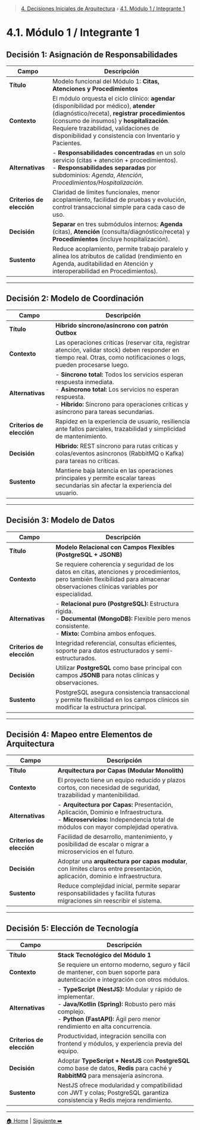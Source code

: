 > [4. Decisiones Iniciales de Arquitectura](../4.md) › [4.1. Módulo 1 / Integrante 1](4.1.md)

# 4.1. Módulo 1 / Integrante 1

## **Decisión 1:** Asignación de Responsabilidades

| Campo | Descripción |
|---|---|
| **Título** | Modelo funcional del Módulo 1: **Citas, Atenciones y Procedimientos** |
| **Contexto** | El módulo orquesta el ciclo clínico: **agendar** (disponibilidad por médico), **atender** (diagnóstico/receta), **registrar procedimientos** (consumo de insumos) y **hospitalización**. Requiere trazabilidad, validaciones de disponibilidad y consistencia con Inventario y Pacientes. |
| **Alternativas** | - **Responsabilidades concentradas** en un solo servicio (citas + atención + procedimientos).<br>- **Responsabilidades separadas** por subdominios: *Agenda*, *Atención*, *Procedimientos/Hospitalización*. |
| **Criterios de elección** | Claridad de límites funcionales, menor acoplamiento, facilidad de pruebas y evolución, control transaccional simple para cada caso de uso. |
| **Decisión** | **Separar** en tres submódulos internos: **Agenda** (citas), **Atención** (consulta/diagnóstico/receta) y **Procedimientos** (incluye hospitalización). |
| **Sustento** | Reduce acoplamiento, permite trabajo paralelo y alinea los atributos de calidad (rendimiento en Agenda, auditabilidad en Atención y interoperabilidad en Procedimientos). |

---

## **Decisión 2:** Modelo de Coordinación

| Campo | Descripción |
|---|---|
| **Título** | **Híbrido síncrono/asíncrono con patrón Outbox** |
| **Contexto** | Las operaciones críticas (reservar cita, registrar atención, validar stock) deben responder en tiempo real. Otras, como notificaciones o logs, pueden procesarse luego. |
| **Alternativas** | - **Síncrono total:** Todos los servicios esperan respuesta inmediata.<br>- **Asíncrono total:** Los servicios no esperan respuesta.<br>- **Híbrido:** Síncrono para operaciones críticas y asíncrono para tareas secundarias. |
| **Criterios de elección** | Rapidez en la experiencia de usuario, resiliencia ante fallos parciales, trazabilidad y simplicidad de mantenimiento. |
| **Decisión** | **Híbrido:** REST síncrono para rutas críticas y colas/eventos asíncronos (RabbitMQ o Kafka) para tareas no críticas. |
| **Sustento** | Mantiene baja latencia en las operaciones principales y permite escalar tareas secundarias sin afectar la experiencia del usuario. |

---

## **Decisión 3:** Modelo de Datos

| Campo | Descripción |
|---|---|
| **Título** | **Modelo Relacional con Campos Flexibles (PostgreSQL + JSONB)** |
| **Contexto** | Se requiere coherencia y seguridad de los datos en citas, atenciones y procedimientos, pero también flexibilidad para almacenar observaciones clínicas variables por especialidad. |
| **Alternativas** | - **Relacional puro (PostgreSQL):** Estructura rígida.<br>- **Documental (MongoDB):** Flexible pero menos consistente.<br>- **Mixto:** Combina ambos enfoques. |
| **Criterios de elección** | Integridad referencial, consultas eficientes, soporte para datos estructurados y semi-estructurados. |
| **Decisión** | Utilizar **PostgreSQL** como base principal con campos **JSONB** para notas clínicas y observaciones. |
| **Sustento** | PostgreSQL asegura consistencia transaccional y permite flexibilidad en los campos clínicos sin modificar la estructura principal. |

---

## **Decisión 4:** Mapeo entre Elementos de Arquitectura

| Campo | Descripción |
|---|---|
| **Título** | **Arquitectura por Capas (Modular Monolith)** |
| **Contexto** | El proyecto tiene un equipo reducido y plazos cortos, con necesidad de seguridad, trazabilidad y mantenibilidad. |
| **Alternativas** | - **Arquitectura por Capas:** Presentación, Aplicación, Dominio e Infraestructura.<br>- **Microservicios:** Independencia total de módulos con mayor complejidad operativa. |
| **Criterios de elección** | Facilidad de desarrollo, mantenimiento, y posibilidad de escalar o migrar a microservicios en el futuro. |
| **Decisión** | Adoptar una **arquitectura por capas modular**, con límites claros entre presentación, aplicación, dominio e infraestructura. |
| **Sustento** | Reduce complejidad inicial, permite separar responsabilidades y facilita futuras migraciones sin reescribir el sistema. |

---

## **Decisión 5:** Elección de Tecnología

| Campo | Descripción |
|---|---|
| **Título** | **Stack Tecnológico del Módulo 1** |
| **Contexto** | Se requiere un entorno moderno, seguro y fácil de mantener, con buen soporte para autenticación e integración con otros módulos. |
| **Alternativas** | - **TypeScript (NestJS):** Modular y rápido de implementar.<br>- **Java/Kotlin (Spring):** Robusto pero más complejo.<br>- **Python (FastAPI):** Ágil pero menor rendimiento en alta concurrencia. |
| **Criterios de elección** | Productividad, integración sencilla con frontend y módulos, y experiencia previa del equipo. |
| **Decisión** | Adoptar **TypeScript + NestJS** con **PostgreSQL** como base de datos, **Redis** para caché y **RabbitMQ** para mensajería asíncrona. |
| **Sustento** | NestJS ofrece modularidad y compatibilidad con JWT y colas; PostgreSQL garantiza consistencia y Redis mejora rendimiento. |

---

[🏠 Home](../../README.md) | [Siguiente ➡️](../4.2/4.2.md)